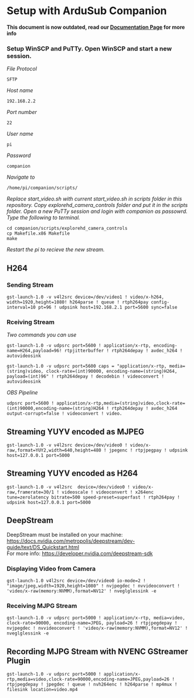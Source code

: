# Setup with ArduSub Companion

**This document is now outdated, read our [Documentation Page](https://docs.exploredeepwater.com/guides/pi_setup.html) for more info**

### Setup WinSCP and PuTTy. Open WinSCP and start a new session.
*File Protocol*
```
SFTP
```
*Host name*
```
192.168.2.2
```
*Port number*
```
22
```
*User name*
```
pi
```
*Password*
```
companion
```
*Navigate to*
```
/home/pi/companion/scripts/
```
*Replace start_video.sh with current start_video.sh in scripts folder in this repository. Copy explorehd_camera_controls folder and put it in the scripts folder.*
*Open a new PuTTy session and login with companion as passowrd. Type the following to terminal.*
```
cd companion/scripts/explorehd_camera_controls
cp Makefile.x86 Makefile
make
```
*Restart the pi to recieve the new stream.*
## H264
### Sending Stream
```
gst-launch-1.0 -v v4l2src device=/dev/video1 ! video/x-h264, width=1920,height=1080! h264parse ! queue ! rtph264pay config-interval=10 pt=96 ! udpsink host=192.168.2.1 port=5600 sync=false
```
### Rceiving Stream
*Two commands you can use*
```
gst-launch-1.0 -v udpsrc port=5600 ! application/x-rtp, encoding-name=H264,payload=96! rtpjitterbuffer ! rtph264depay ! avdec_h264 ! autovideosink
```
```
gst-launch-1.0 -v udpsrc port=5600 caps = "application/x-rtp, media=(string)video, clock-rate=(int)90000, encoding-name=(string)H264, payload=(int)96" ! rtph264depay ! decodebin ! videoconvert ! autovideosink
```
*OBS Pipeline*
```
udpsrc port=5600 ! application/x-rtp,media=(string)video,clock-rate=(int)90000,encoding-name=(string)H264 ! rtph264depay ! avdec_h264 output-corrupt=false ! videoconvert ! video. 
```

## Streaming YUYV encoded as MJPEG
```
gst-launch-1.0 -v v4l2src device=/dev/video0 ! video/x-raw,format=YUY2,width=640,height=480 ! jpegenc ! rtpjpegpay ! udpsink host=127.0.0.1 port=5000
```
## Streaming YUYV encoded as H264
```
gst-launch-1.0 -v v4l2src  device=/dev/video0 ! video/x-raw,framerate=30/1 ! videoscale ! videoconvert ! x264enc tune=zerolatency bitrate=500 speed-preset=superfast ! rtph264pay ! udpsink host=127.0.0.1 port=5000
```

## DeepStream 
DeepStream must be installed on your machine: https://docs.nvidia.com/metropolis/deepstream/dev-guide/text/DS_Quickstart.html </br>
For more info: https://developer.nvidia.com/deepstream-sdk </br>
### Displaying Video from Camera
```
gst-launch-1.0 v4l2src device=/dev/video0 io-mode=2 ! "image/jpeg,width=1920,height=1080" ! nvjpegdec ! nvvideoconvert ! 'video/x-raw(memory:NVMM),format=NV12' ! nveglglessink -e
```
### Receiving MJPG Stream
```
gst-launch-1.0 -v udpsrc port=5000 ! application/x-rtp, media=video, clock-rate=90000, encoding-name=JPEG, payload=26 ! rtpjpegdepay ! nvjpegdec ! nvvideoconvert ! 'video/x-raw(memory:NVMM),format=NV12' ! nveglglessink -e
```

## Recording MJPG Stream with NVENC GStreamer Plugin
```
gst-launch-1.0 -v udpsrc port=5000 ! application/x-rtp,media=video,clock-rate=90000,encoding-name=JPEG,payload=26 ! rtpjpegdepay ! jpegdec ! queue ! nvh264enc ! h264parse ! mp4mux ! filesink location=video.mp4
```